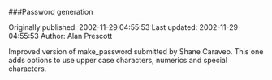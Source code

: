 ###Password generation

Originally published: 2002-11-29 04:55:53
Last updated: 2002-11-29 04:55:53
Author: Alan Prescott

Improved version of make_password submitted by Shane Caraveo. This one adds options to use upper case characters, numerics and special characters.